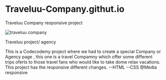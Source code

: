 # Traveluu-Company.githut.io
Traveluu Company responsive project 







![traveluu company](https://user-images.githubusercontent.com/87598302/148117225-135f8aeb-deba-483d-9af0-b5fbf8675160.png)










Traveluu project/ agency

This is a Codecodemy project where we had to create a special Company or Agency page , this one is a travel Compamny which offer some different trips oferts to those travel fans who would like to take dome relax vacations. This project has the responsive different changes. --HTML --CSS @Media responsive

